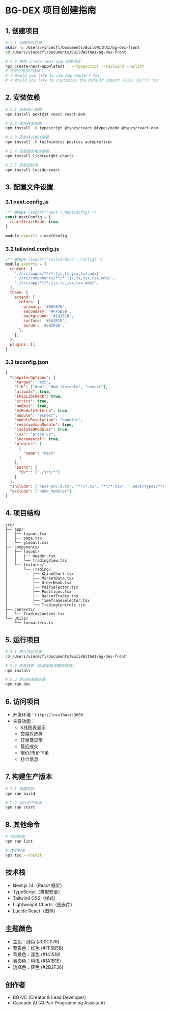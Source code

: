 # BG-DEX 项目创建指南

## 1. 创建项目
```bash
# 1.1 创建项目目录
mkdir -p /Users/vincecfl/Documents/BuildWithAI/bg-dex-front
cd /Users/vincecfl/Documents/BuildWithAI/bg-dex-front

# 1.2 使用 create-next-app 创建项目
npx create-next-app@latest . --typescript --tailwind --eslint
# 在交互提示中选择：
# ✔ Would you like to use App Router? Yes
# ✔ Would you like to customize the default import alias (@/*)? Yes
```

## 2. 安装依赖
```bash
# 2.1 安装核心依赖
npm install next@14 react react-dom

# 2.2 安装开发依赖
npm install -D typescript @types/react @types/node @types/react-dom

# 2.3 安装样式相关依赖
npm install -D tailwindcss postcss autoprefixer

# 2.4 安装图表相关依赖
npm install lightweight-charts

# 2.5 安装图标库
npm install lucide-react
```

## 3. 配置文件设置

### 3.1 next.config.js
```javascript
/** @type {import('next').NextConfig} */
const nextConfig = {
  reactStrictMode: true,
}

module.exports = nextConfig
```

### 3.2 tailwind.config.js
```javascript
/** @type {import('tailwindcss').Config} */
module.exports = {
  content: [
    './src/pages/**/*.{js,ts,jsx,tsx,mdx}',
    './src/components/**/*.{js,ts,jsx,tsx,mdx}',
    './src/app/**/*.{js,ts,jsx,tsx,mdx}',
  ],
  theme: {
    extend: {
      colors: {
        primary: '#00C076',
        secondary: '#FF5B5B',
        background: '#141518',
        surface: '#1A1B1E',
        border: '#2B2F36',
      },
    },
  },
  plugins: [],
}
```

### 3.3 tsconfig.json
```json
{
  "compilerOptions": {
    "target": "es5",
    "lib": ["dom", "dom.iterable", "esnext"],
    "allowJs": true,
    "skipLibCheck": true,
    "strict": true,
    "noEmit": true,
    "esModuleInterop": true,
    "module": "esnext",
    "moduleResolution": "bundler",
    "resolveJsonModule": true,
    "isolatedModules": true,
    "jsx": "preserve",
    "incremental": true,
    "plugins": [
      {
        "name": "next"
      }
    ],
    "paths": {
      "@/*": ["./src/*"]
    }
  },
  "include": ["next-env.d.ts", "**/*.ts", "**/*.tsx", ".next/types/**/*.ts"],
  "exclude": ["node_modules"]
}
```

## 4. 项目结构
```
src/
├── app/
│   ├── layout.tsx
│   ├── page.tsx
│   └── globals.css
├── components/
│   ├── layout/
│   │   ├── Header.tsx
│   │   └── TradingView.tsx
│   └── features/
│       └── Trading/
│           ├── KLineChart.tsx
│           ├── MarketData.tsx
│           ├── OrderBook.tsx
│           ├── PairSelector.tsx
│           ├── Positions.tsx
│           ├── RecentTrades.tsx
│           ├── TimeframeSelector.tsx
│           └── TradingControls.tsx
├── contexts/
│   └── TradingContext.tsx
└── utils/
    └── formatters.ts
```

## 5. 运行项目
```bash
# 5.1 进入项目目录
cd /Users/vincecfl/Documents/BuildWithAI/bg-dex-front

# 5.2 安装依赖（如果是新克隆的项目）
npm install

# 5.3 启动开发服务器
npm run dev
```

## 6. 访问项目
- 开发环境：`http://localhost:3000`
- 主要功能：
  - K线图表显示
  - 交易对选择
  - 订单簿显示
  - 最近成交
  - 限价/市价下单
  - 持仓信息

## 7. 构建生产版本
```bash
# 7.1 构建项目
npm run build

# 7.2 运行生产版本
npm run start
```

## 8. 其他命令
```bash
# 代码检查
npm run lint

# 类型检查
npx tsc --noEmit
```

## 技术栈
- Next.js 14（React 框架）
- TypeScript（类型安全）
- Tailwind CSS（样式）
- Lightweight Charts（图表库）
- Lucide React（图标）

## 主题颜色
- 主色：绿色 (#00C076)
- 警告色：红色 (#FF5B5B)
- 背景色：深色 (#141518)
- 表面色：稍浅 (#1A1B1E)
- 边框色：灰色 (#2B2F36)

## 创作者
- BG-VC (Creator & Lead Developer)
- Cascade AI (AI Pair Programming Assistant)
